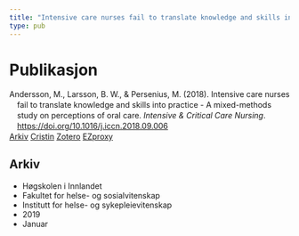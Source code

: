 ```yaml
---
title: "Intensive care nurses fail to translate knowledge and skills into practice - A mixed-methods study on perceptions of oral care"
type: pub
---
```

<h1>Publikasjon</h1>
<article id="csl-bib-container-UY8HSCUB" class="csl-bib-container">
  <div class="csl-bib-body" style="line-height: 1.35; padding-left: 1em; text-indent:-1em;">
  <div class="csl-entry">Andersson, M., Larsson, B. W., &amp; Persenius, M. (2018). Intensive care nurses fail to translate knowledge and skills into practice - A mixed-methods study on perceptions of oral care. <i>Intensive &amp; Critical Care Nursing</i>. <a href="https://doi.org/10.1016/j.iccn.2018.09.006">https://doi.org/10.1016/j.iccn.2018.09.006</a></div>
</div>
  <div class="csl-bib-buttons">
    <a href="#taxonomy-article-UY8HSCUB" class="csl-bib-button">Arkiv</a>
    <a href="https://app.cristin.no/results/show.jsf?id=1657264" alt="Cristin URL" class="csl-bib-button">Cristin</a>
    <a href="http://zotero.org/groups/5022929/items/UY8HSCUB" alt="Zotero URL" class="csl-bib-button">Zotero</a>
    <a href="http://ezproxy.inn.no/login?url=https://doi.org/10.1016/j.iccn.2018.09.006" class="csl-bib-button">EZproxy</a>
  </div>
  <div id="csl-bib-meta-container-UY8HSCUB"></div>
</article>
<div id="csl-bib-meta-UY8HSCUB" class="csl-bib-meta">
  <article id="taxonomy-article-UY8HSCUB" class="taxonomy-article">
    <h1>Arkiv</h1>
    <ul>
      <li>Høgskolen i Innlandet</li>
      <li>Fakultet for helse- og sosialvitenskap</li>
      <li>Institutt for helse- og sykepleievitenskap</li>
      <li>2019</li>
      <li>Januar</li>
    </ul>
  </article>
</div>
